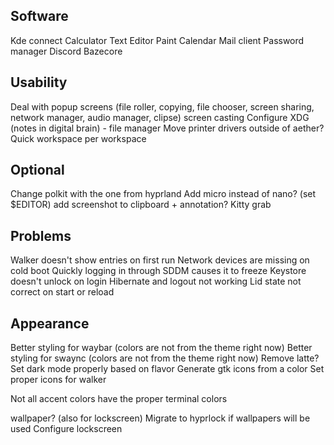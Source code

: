 ## Software

Kde connect
Calculator
Text Editor
Paint
Calendar
Mail client
Password manager
Discord
Bazecore

## Usability

Deal with popup screens (file roller, copying, file chooser, screen sharing, network manager, audio manager, clipse)
screen casting
Configure XDG (notes in digital brain) - file manager
Move printer drivers outside of aether?
Quick workspace per workspace

## Optional

Change polkit with the one from hyprland
Add micro instead of nano? (set $EDITOR)
add screenshot to clipboard + annotation?
Kitty grab

## Problems

Walker doesn't show entries on first run
Network devices are missing on cold boot
Quickly logging in through SDDM causes it to freeze
Keystore doesn't unlock on login
Hibernate and logout not working
Lid state not correct on start or reload

## Appearance
Better styling for waybar (colors are not from the theme right now)
Better styling for swaync (colors are not from the theme right now)
Remove latte?
Set dark mode properly based on flavor
Generate gtk icons from a color
Set proper icons for walker

Not all accent colors have the proper terminal colors

wallpaper? (also for lockscreen)
Migrate to hyprlock if wallpapers will be used
Configure lockscreen
